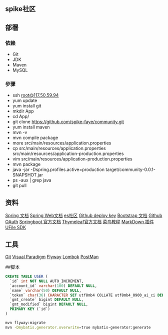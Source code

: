 ## spike社区

## 部署
### 依赖
- Git
- JDK
- Maven
- MySQL
### 步骤
- ssh root@117.50.59.94
- yum update
- yum install git
- mkdir App
- cd App/
- git clone https://github.com/spike-faye/community.git
- yum install maven
- mvn -v
- mvn compile package
- more src/main/resources/application.properties
- cp src/main/resources/application.properties src/main/resources/application-production.properties
- vim src/main/resources/application-production.properties
- mvn package
- java -jar -Dspring.profiles.active=production target/community-0.0.1-SNAPSHOT.jar
- ps -aux | grep java
- git pull

## 资料
[Spring 文档](https://spring.io/guides/)
[Spring Web文档](https://spring.io/guides/gs/serving-web-content/)
[es社区](https://elasticsearch.cn/explore)
[Github deploy key](https://developer.github.com/v3/guides/managing-deploy-keys/#deploy-keys)
[Bootstrap 文档](https://v3.bootstrap.com/getting-started/)
[Github OAuth](https://developer.github.com/apps/building-oauth-apps/creating-an-oauth-app/)
[Springboot 官方文档](https://docs.spring.io/spring-boot/docs/2.1.6.RELEASE/reference/html/)
[Thymeleaf官方文档](https://www.thymeleaf.org/doc/tutorials/3.0/usingthymeleaf.pdf)
[菜鸟教程](https://www.runoob.com/mysql/mysql-insert-query.html)
[MarkDown 插件](https://pandao.github.io/editor.md/)
[UFile SDK](https://github.com/ucloud/ufile-sdk-java)

## 工具
[Git](https://git-scm.com/download)
[Visual Paradigm](https://www.visual-paradigm.com)
[Flyway](https://flywaydb.org/)
[Lombok](https://www.projectlombok.org/)
[PostMan](https://www.getpostman.com/)


##脚本
```sql
CREATE TABLE USER (
  `id` int NOT NULL AUTO_INCREMENT,
  `account_id` varchar(100) DEFAULT NULL,
  `name` varchar(50) DEFAULT NULL,
  `token` char(36) CHARACTER SET utf8mb4 COLLATE utf8mb4_0900_ai_ci DEFAULT NULL,
  `gmt_create` bigint DEFAULT NULL,
  `gmt_modified` bigint DEFAULT NULL,
  PRIMARY KEY (`id`)
)
```
```bash
mvn flyway:migrate
mvn -Dmybatis.generator.overwrite=true mybatis-generator:generate
```
